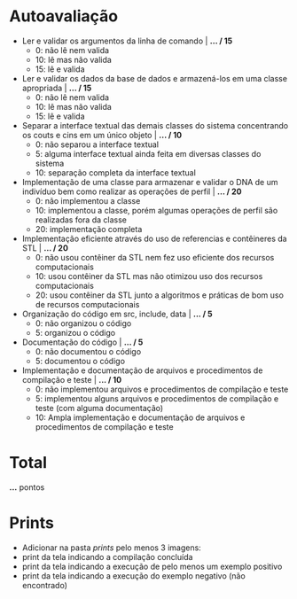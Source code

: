 # Autoavaliação
- Ler e validar os argumentos da linha de comando | **... / 15**
  - 0: não lê nem valida 
  - 10: lê mas não valida 
  - 15: lê e valida
- Ler e validar os dados da base de dados e armazená-los em uma classe apropriada | **... / 15**
  - 0: não lê nem valida 
  - 10: lê mas não valida 
  - 15: lê e valida 
- Separar a interface textual das demais classes do sistema concentrando os couts e cins em um único objeto | **... / 10**
  - 0: não separou a interface textual 
  - 5: alguma interface textual ainda feita em diversas classes do sistema
  - 10: separação completa da interface textual
- Implementação de uma classe para armazenar e validar o DNA de um indivíduo bem como realizar as operações de perfil | **... / 20**
  - 0: não implementou a classe 
  - 10: implementou a classe, porém algumas operações de perfil são realizadas fora da classe 
  - 20: implementação completa
- Implementação eficiente através do uso de referencias e contêineres da STL | **... / 20**
  - 0: não usou contêiner da STL nem fez uso eficiente dos recursos computacionais
  - 10: usou contêiner da STL mas não otimizou uso dos recursos computacionais
  - 20: usou contêiner da STL junto a algoritmos e práticas de bom uso de recursos computacionais
- Organização do código em src, include, data | **... / 5**
  - 0: não organizou o código
  - 5: organizou o código 
- Documentação do código | **... / 5**
  - 0: não documentou o código
  - 5: documentou o código 
- Implementação e documentação de arquivos e procedimentos de compilação e teste | **... / 10**
  - 0: não implementou arquivos e procedimentos de compilação e teste
  - 5: implementou alguns arquivos e procedimentos de compilação e teste (com alguma documentação) 
  - 10: Ampla implementação e documentação de arquivos e procedimentos de compilação e teste
 
 # Total
 **...** pontos
 
 # Prints
 - Adicionar na pasta *prints* pelo menos 3 imagens:
  - print da tela indicando a compilação concluída
  - print da tela indicando a execução de pelo menos um exemplo positivo
  - print da tela indicando a execução do exemplo negativo (não encontrado)
 
